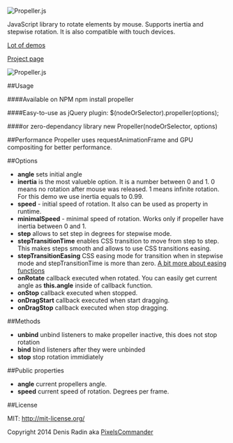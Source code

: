 ![Propeller.js](http://pixelscommander.com/polygon/propeller/logo.gif "JavaScript library to rotate HTML elements by mouse or touch gestures")

JavaScript library to rotate elements by mouse. Supports inertia and stepwise rotation. It is also compatible with touch devices.

[Lot of demos](http://pixelscommander.com/polygon/propeller/example/jquerygrid.html)

[Project page](http://pixelscommander.com/polygon/propeller/)

![Propeller.js](http://pixelscommander.com/polygon/propeller/example/demo.gif "JavaScript library to rotate HTML elements by mouse or touch gestures")

##Usage

####Available on NPM
    npm install propeller

####Easy-to-use as jQuery plugin:
    $(nodeOrSelector).propeller(options);

####or zero-dependancy library 
    new Propeller(nodeOrSelector, options)

##Performance
Propeller uses requestAnimationFrame and GPU compositing for better performance.
    
##Options
- **angle** sets initial angle
- **inertia** is the most valueble option. It is a number between 0 and 1. 0 means no rotation after mouse was released. 1 means infinite rotation. For this demo we use inertia equals to 0.99.
- **speed** - initial speed of rotation. It also can be used as property in runtime.
- **minimalSpeed** - minimal speed of rotation. Works only if propeller have inertia between 0 and 1.
- **step** allows to set step in degrees for stepwise mode.
- **stepTransitionTime** enables CSS transition to move from step to step. This makes steps smooth and allows to use CSS transitions easing.
- **stepTransitionEasing** CSS easing mode for transition when in stepwise mode and stepTransitionTime is more than zero. [A bit more about easing functions](http://www.w3schools.com/cssref/css3_pr_transition-timing-function.asp)
- **onRotate** callback executed when rotated. You can easily get current angle as **this.angle** inside of callback function.
- **onStop** callback executed when stopped.
- **onDragStart** callback executed when start dragging.
- **onDragStop** callback executed when stop dragging.

##Methods
- **unbind** unbind listeners to make propeller inactive, this does not stop rotation
- **bind** bind listeners after they were unbinded
- **stop** stop rotation immidiately

##Public properties
- **angle** current propellers angle.
- **speed** current speed of rotation. Degrees per frame.

##License

MIT: http://mit-license.org/

Copyright 2014 Denis Radin aka [PixelsCommander](http://pixelscommander.com)
